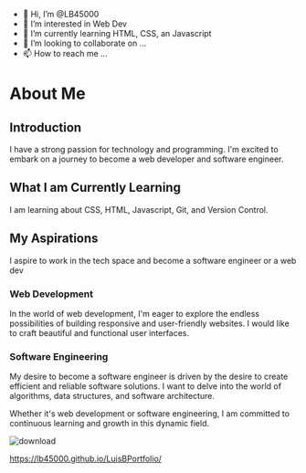 - 👋 Hi, I’m @LB45000
- 👀 I’m interested in Web Dev
- 🌱 I’m currently learning HTML, CSS, an Javascript
- 💞️ I’m looking to collaborate on ...
- 📫 How to reach me ...

<!---
LB45000/LB45000 is a ✨ special ✨ repository because its `README.md` (this file) appears on your GitHub profile.
You can click the Preview link to take a look at your changes.

--->

# About Me

## Introduction
 I have a strong passion for technology and programming. I'm excited to embark on a journey to become a web developer and software engineer.

 ## What I am Currently Learning
 I am learning about CSS, HTML, Javascript, Git, and Version Control. 

## My Aspirations
I aspire to work in the tech space and become a software engineer or a web dev
### Web Development
In the world of web development, I'm eager to explore the endless possibilities of building responsive and user-friendly websites. I would like to craft beautiful and functional user interfaces.

### Software Engineering
My desire to become a software engineer is driven by the desire to create efficient and reliable software solutions. I want to delve into the world of algorithms, data structures, and software architecture.

Whether it's web development or software engineering, I am committed to continuous learning and growth in this dynamic field.

![download](https://github.com/LB45000/LB45000/assets/144392042/cfe4a28f-9e9a-485b-af97-6a08f271ebee)

https://lb45000.github.io/LuisBPortfolio/







